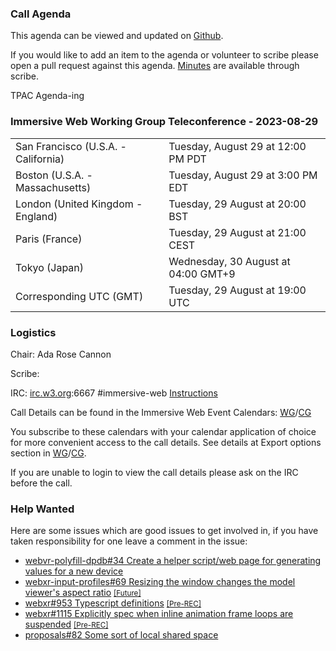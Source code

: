 ### Call Agenda

This agenda can be viewed and updated on [Github](https://github.com/immersive-web/administrivia/blob/main/meetings/wg/2023-08-29-Immersive_Web_Working_Group_Teleconference-agenda.md).

If you would like to add an item to the agenda or volunteer to scribe please open a pull request against this agenda. [Minutes](https://www.w3.org/2023/08/29-immersive-web-minutes.html) are available through scribe.

TPAC Agenda-ing

### Immersive Web Working Group Teleconference - 2023-08-29

<table>
<tr><td> San Francisco (U.S.A. - California) <td> Tuesday, August 29 at 12:00 PM PDT
<tr><td> Boston (U.S.A. - Massachusetts) <td> Tuesday, August 29 at 3:00 PM EDT
<tr><td> London (United Kingdom - England) <td> Tuesday, 29 August at 20:00 BST
<tr><td> Paris (France) <td> Tuesday, 29 August at 21:00 CEST
<tr><td> Tokyo (Japan) <td> Wednesday, 30 August at 04:00 GMT+9
<tr><td> Corresponding UTC (GMT) <td> Tuesday, 29 August at 19:00 UTC
</table>

### Logistics

Chair: Ada Rose Cannon

Scribe:

IRC: [irc.w3.org](https://irc.w3.org/):6667 #immersive-web [Instructions](https://github.com/immersive-web/administrivia/blob/main/IRC.md)

Call Details can be found in the Immersive Web Event Calendars: [WG](https://www.w3.org/groups/wg/immersive-web/calendar/)/[CG](https://www.w3.org/groups/cg/immersive-web/calendar/)

You subscribe to these calendars with your calendar application of choice for more convenient access to the call details. See details at Export options section in [WG](https://www.w3.org/groups/wg/immersive-web/calendar/#export)/[CG](https://www.w3.org/groups/cg/immersive-web/calendar/#export).

If you are unable to login to view the call details please ask on the IRC before the call.

### Help Wanted

Here are some issues which are good issues to get involved in, if you have taken responsibility for one leave a comment in the issue:

- [webvr-polyfill-dpdb#34 Create a helper script/web page for generating values for a new device](https://github.com/immersive-web/webvr-polyfill-dpdb/issues/34)
- [webxr-input-profiles#69 Resizing the window changes the model viewer's aspect ratio](https://github.com/immersive-web/webxr-input-profiles/issues/69) [<small>[Future]</small>](https://api.github.com/repos/immersive-web/webxr-input-profiles/milestones/4)
- [webxr#953 Typescript definitions](https://github.com/immersive-web/webxr/issues/953) [<small>[Pre-REC]</small>](https://api.github.com/repos/immersive-web/webxr/milestones/16)
- [webxr#1115 Explicitly spec when inline animation frame loops are suspended](https://github.com/immersive-web/webxr/issues/1115) [<small>[Pre-REC]</small>](https://api.github.com/repos/immersive-web/webxr/milestones/16)
- [proposals#82 Some sort of local shared space](https://github.com/immersive-web/proposals/issues/82)


              
